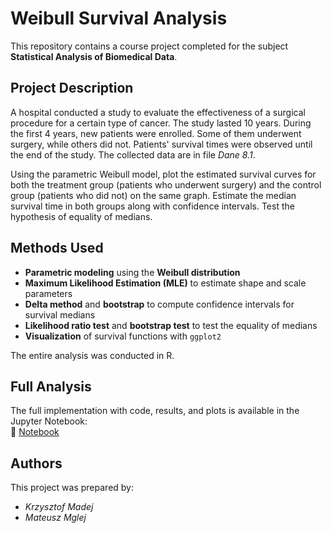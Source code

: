 # Weibull Survival Analysis

This repository contains a course project completed for the subject **Statistical Analysis of Biomedical Data**.

## Project Description

A hospital conducted a study to evaluate the effectiveness of a surgical procedure for a certain type of cancer. The study lasted 10 years. During the first 4 years, new patients were enrolled. Some of them underwent surgery, while others did not. Patients' survival times were observed until the end of the study. The collected data are in file *Dane 8.1*.  

Using the parametric Weibull model, plot the estimated survival curves for both the treatment group (patients who underwent surgery) and the control group (patients who did not) on the same graph. Estimate the median survival time in both groups along with confidence intervals. Test the hypothesis of equality of medians.

## Methods Used

- **Parametric modeling** using the **Weibull distribution**
- **Maximum Likelihood Estimation (MLE)** to estimate shape and scale parameters
- **Delta method** and **bootstrap** to compute confidence intervals for survival medians
- **Likelihood ratio test** and **bootstrap test** to test the equality of medians
- **Visualization** of survival functions with `ggplot2`

The entire analysis was conducted in R.

## Full Analysis

The full implementation with code, results, and plots is available in the Jupyter Notebook:  
📓 [Notebook](project_en.ipynb)


## Authors

This project was prepared by:

- *Krzysztof Madej*
- *Mateusz Mglej*  
